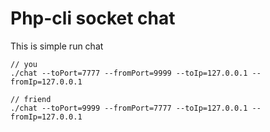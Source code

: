 # Php-cli socket chat
This is simple run chat
```
// you
./chat --toPort=7777 --fromPort=9999 --toIp=127.0.0.1 --fromIp=127.0.0.1

// friend
./chat --toPort=9999 --fromPort=7777 --toIp=127.0.0.1 --fromIp=127.0.0.1

```